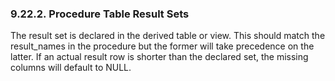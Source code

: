 <div id="proctabressets" class="section">

<div class="titlepage">

<div>

<div>

### 9.22.2. Procedure Table Result Sets

</div>

</div>

</div>

The result set is declared in the derived table or view. This should
match the result_names in the procedure but the former will take
precedence on the latter. If an actual result row is shorter than the
declared set, the missing columns will default to NULL.

</div>
